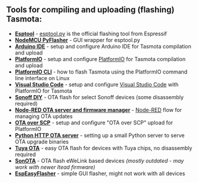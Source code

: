 ## Tools for compiling and uploading (flashing) Tasmota:
- [**Esptool**](Esptool) - [esptool.py](https://github.com/espressif/esptool) is the official flashing tool from Espressif
- [**NodeMCU PyFlasher**](https://github.com/marcelstoer/nodemcu-pyflasher) - GUI wrapper for esptool.py
- [**Arduino IDE**](Arduino-IDE) - setup and configure Arduino IDE for Tasmota compilation and upload
- [**PlatformIO**](PlatformIO) -  setup and configure [PlatformIO](https://platformio.org) for Tasmota compilation and upload
- [**PlatformIO CLI**](PlatformIO-CLI) - how to flash Tasmota using the PlatformIO command line interface on Linux
- [**Visual Studio Code**](Visual-Studio-Code) -  setup and configure [Visual Studio Code](https://code.visualstudio.com) with PlatformIO for Tasmota
- [**Sonoff DIY**](Sonoff-DIY) - OTA flash for select Sonoff devices (some disassembly required)
- [**Node-RED OTA server and firmware manager**](https://flows.nodered.org/flow/888b4cd95250197eb429b2f40d188185) - [Node-RED](https://nodered.org/) flow for managing OTA updates 
- [**OTA over SCP**](OTA-over-SCP) - setup and configure "OTA over SCP" upload for PlatformIO
- [**Python HTTP OTA server**](Python-HTTP-OTA-Server) - setting up a small Python server to serve OTA upgrade binaries
- [**Tuya OTA**](Tuya-OTA) - easy OTA flash for devices with Tuya chips, no disassembly required
- [**SonOTA**](SonOTA---Espressif2Arduino---Tasmota-without-compiling) - OTA flash eWeLink based devices *(mostly outdated - may work with newer Itead firmware)*
- [**EspEasyFlasher**](https://github.com/BattloXX/ESPEasyFlasher) - simple GUI flasher, might not work with all devices
